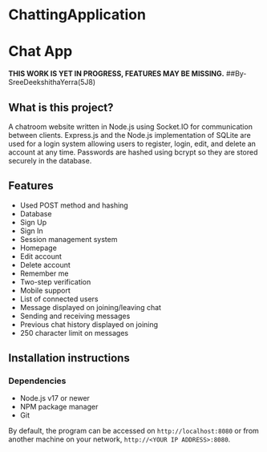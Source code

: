 # ChattingApplication
# Chat App

<strong>THIS WORK IS YET IN PROGRESS, FEATURES MAY BE MISSING.</strong>
##By-SreeDeekshithaYerra(5J8)
## What is this project?

A chatroom website written in Node.js using Socket.IO for communication between clients. Express.js and the Node.js implementation of SQLite are used for a login system allowing users to register, login, edit, and delete an account at any time. Passwords are hashed using bcrypt so they are stored securely in the database. 

## Features
* Used POST method and hashing
* Database 
* Sign Up 
* Sign In 
* Session management system 
* Homepage 
* Edit account 
* Delete account 
* Remember me 
* Two-step verification 
* Mobile support
* List of connected users 
* Message displayed on joining/leaving chat 
* Sending and receiving messages 
* Previous chat history displayed on joining 
* 250 character limit on messages 


## Installation instructions

### Dependencies

* Node.js v17 or newer
* NPM package manager
* Git


By default, the program can be accessed on ``http://localhost:8080`` or from another machine on your network, ``http://<YOUR IP ADDRESS>:8080``.
